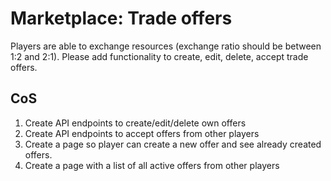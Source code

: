 # Marketplace: Trade offers

Players are able to exchange resources (exchange ratio should be between 1:2 and 2:1).
Please add functionality to create, edit, delete, accept trade offers.

## CoS
1. Create API endpoints to create/edit/delete own offers
2. Create API endpoints to accept offers from other players
3. Create a page so player can create a new offer and see already created offers.
4. Create a page with a list of all active offers from other players
